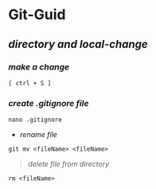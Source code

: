 # Git-Guid
## *directory and local-change*
### _make a change_
```
[ ctrl + S ]
```
### _create .gitignore file_
```
nano .gitignore
```
* _rename file_
```
git mv <fileName> <fileName>
```
> _delete file from directory_

```
rm <fileName>
```
